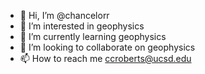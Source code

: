 - 👋 Hi, I’m @chancelorr
- 👀 I’m interested in geophysics
- 🌱 I’m currently learning geophysics
- 💞️ I’m looking to collaborate on geophysics
- 📫 How to reach me ccroberts@ucsd.edu

<!---
chancelorr/chancelorr is a ✨ special ✨ repository because its `README.md` (this file) appears on your GitHub profile.
You can click the Preview link to take a look at your changes.
--->
